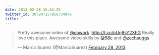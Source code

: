 ```yaml
---
date: 2013-02-28 16:53:25
twitter_id: 307247157956734976
title: ''
---
```


<blockquote class="twitter-tweet"><p lang="en" dir="ltr">Pretty awesome video of <a href="https://twitter.com/cowork?ref_src=twsrc%5Etfw">@cowork</a>. <a href="http://t.co/oUg8sY2XhG">http://t.co/oUg8sY2XhG</a> Really love this place. Awesome video skills by <a href="https://twitter.com/98c?ref_src=twsrc%5Etfw">@98c</a> and <a href="https://twitter.com/ZachSuggs?ref_src=twsrc%5Etfw">@zachsuggs</a></p>&mdash; Marco Suarez (@MarcoSuarez) <a href="https://twitter.com/MarcoSuarez/status/307203441476915200?ref_src=twsrc%5Etfw">February 28, 2013</a></blockquote>
<script async src="https://platform.twitter.com/widgets.js" charset="utf-8"></script>
